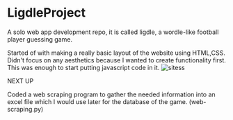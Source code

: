 # LigdleProject
A solo web app development repo, it is called ligdle, a wordle-like football player guessing game.


Started of with making a really basic layout of the website using HTML,CSS. Didn't focus on any aesthetics because I wanted to create functionality first. This was enough to start putting javascript code in it. 
![sitess](https://github.com/BarisErkut/LigdleProject/assets/92709942/19868d85-2f4c-4bea-ab87-eb844ea1239b)

  NEXT UP

Coded a web scraping program to gather the needed information into an excel file which I would use later for the database of the game.
(web-scraping.py) 
